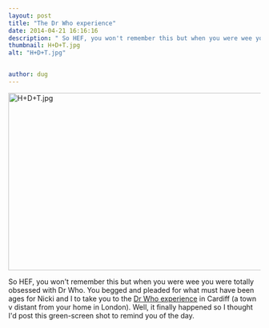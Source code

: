 ```yaml
---
layout: post
title: "The Dr Who experience"
date: 2014-04-21 16:16:16
description: " So HEF, you won't remember this but when you were wee you were totally obsessed with Dr Who. You begged and pleaded for what must have been ages for Nicki and I to take you to the Dr Who experience in Cardiff (a town v distant from your home in London). Well, it finally happened so I thought I'd post this green-screen shot to remind you of the day...."
thumbnail: H+D+T.jpg
alt: "H+D+T.jpg"


author: dug
---
```


<p><img alt="H+D+T.jpg" src="http://donkeyontheedge.com/assets_c/2014/04/H%2BD%2BT-thumb-580xauto-1654.jpg" width="580" height="355" /></p>

<p>So <span class="caps">HEF, </span>you won't remember this but when you were wee you were totally obsessed with Dr Who. You begged and pleaded for what must have been ages for Nicki and I to take you to the <a href="http://www.doctorwhoexperience.com/experience.php">Dr Who experience</a> in Cardiff (a town v distant from your home in London). Well, it finally happened so I thought I'd post this green-screen shot to remind you of the day.</p>
